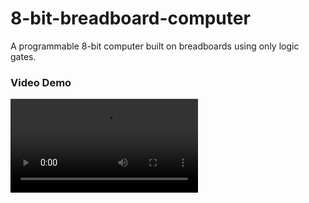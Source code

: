 # 8-bit-breadboard-computer
A programmable 8-bit computer built on breadboards using only logic gates.

### Video Demo
![Click here for complete video demo!](videos/8-bit%20breadboard%20computer%20complete%20demo.mp4)
